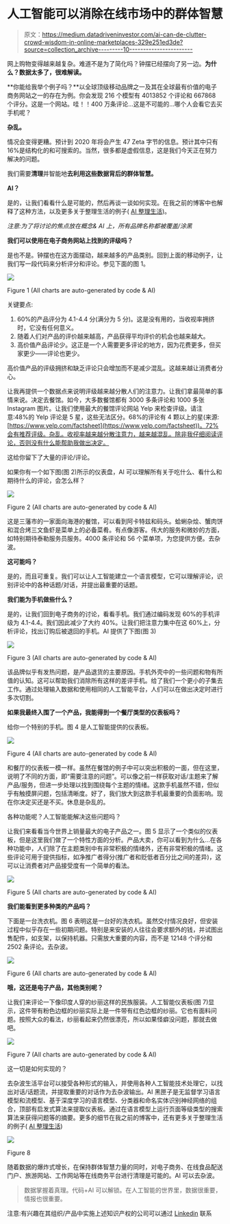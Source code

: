 # 人工智能可以消除在线市场中的群体智慧

> 原文：<https://medium.datadriveninvestor.com/ai-can-de-clutter-crowd-wisdom-in-online-marketplaces-329e251ed3de?source=collection_archive---------10----------------------->

网上购物变得越来越复杂。难道不是为了简化吗？钟摆已经摆向了另一边。**为什么？数据太多了，很难解读。**

**你能给我举个例子吗？**以全球顶级移动品牌之一及其在全球最有价值的电子商务网站之一的存在为例。你会发现 216 个模型有 4013852 个评论和 667868 个评分。这是一个网站。哇！！400 万条评论…这是不可能的…哪个人会看它去买手机呢？

**杂乱。**

情况会变得更糟。预计到 2020 年将会产生 47 Zeta 字节的信息。预计其中只有 16%是结构化的和可搜索的。当然，很多都是虚假信息，这是我们今天正在努力解决的问题。

我们需要**清理**并智能地**去利用这些数据背后的群体智慧。**

**AI？**

是的，让我们看看什么是可能的，然后再谈一谈如何实现。在我之前的博客中也解释了这种方法，以及更多关于整理生活的例子( [AI 整理生活](https://medium.com/datadriveninvestor/ai-to-de-clutter-life-fc9c11d84776))。

*注意:为了将讨论的焦点放在概念& AI 上，所有品牌名称都被覆盖/涂黑*

**我们可以使用在电子商务网站上找到的评级吗？**

是也不是。钟摆也在这方面摆动，越来越多的产品类别。回到上面的移动例子，让我们写一段代码来分析评分和评论。参见下面的图 1。

![](img/f3fa9c2100da9ddca8e2a13e5a7dc956.png)

Figure 1 (All charts are auto-generated by code & AI)

关键要点:

1.  60%的产品评分为 4.1-4.4 分(满分为 5 分)。这是没有用的，当收视率拥挤时，它没有任何意义。
2.  随着人们对产品的评价越来越高，产品获得平均评价的机会也越来越大。
3.  高价值产品评论少。这正是一个人需要更多评论的地方，因为花费更多，但买家更少——评论也更少。

高价值产品的评级拥挤和缺乏评论只会增加而不是减少混乱。这越来越让消费者分心。

让我再提供一个数据点来说明评级越来越分散人们的注意力。让我们拿最简单的事情来说。决定去餐馆。如今，大多数餐馆都有 3000 多条评论和 1000 多张 Instagram 图片。让我们使用最大的餐馆评论网站 Yelp 来检查评级。请注意:48%的 Yelp 评论是 5 星，这些无法区分。68%的评论有 4 颗以上的星(来源:[https://www.yelp.com/factsheet](https://www.yelp.com/factsheet))。72%会有推荐评级。杂乱。收视率越来越分散注意力，越来越混乱。除非我仔细阅读评论，否则没有什么能帮助我做出决定。

这给你留下了大量的评论/评论。

如果你有一个如下图(图 2)所示的仪表盘，AI 可以理解所有关于吃什么、看什么和期待什么的评论，会怎么样？

![](img/a1419223a02ef01a61d7bdb8a225a7a0.png)

Figure 2 (All charts are auto-generated by code & AI)

这是三藩市的一家面向海港的餐馆，可以看到阿卡特兹和码头。蛤蜊杂烩、蟹肉饼和混合烤三文鱼虾是菜单上的必备菜肴。有点像游客。伟大的服务和微妙的方面，如特别期待泰勒服务员服务。4000 条评论和 56 个菜单项，为您提供方便。去杂波。

**这可能吗？**

是的，而且可重复。我们可以让人工智能建立一个语言模型，它可以理解评论，识别评论中的各种话题/对话，并提出最重要的话题。

**我们能为手机做些什么？**

是的，让我们回到电子商务的讨论，看看手机。我们通过编码发现 60%的手机评级为 4.1-4.4。我们因此减少了大约 40%。让我们把注意力集中在这 60%上，分析评论，找出订购后被退回的手机。AI 提供了下图(图 3)

![](img/5884f167a99acee85851e08e0e053227.png)

Figure 3 (All charts are auto-generated by code & AI)

该品牌似乎有发热问题，是产品退货的主要原因。手机外壳中的一些问题和物有所值的认知。这可以帮助我们消除所有这样的差评手机。给了我们一个更小的子集去工作。通过处理输入数据和使用相同的人工智能平台，人们可以在做出决定时进行多次切割。

**如果我最终入围了一个产品，我能得到一个餐厅类型的仪表板吗？**

给你一个特别的手机。图 4 是人工智能提供的仪表板。

![](img/c328d33a46d1fae7080928a6946b7299.png)

Figure 4 (All charts are auto-generated by code & AI)

和餐厅的仪表板一模一样。虽然在餐馆的例子中可以突出积极的一面，但在这里，说明了不同的方面，即“需要注意的问题”。可以像之前一样获取对话/主题来了解产品/服务，但进一步处理以找到围绕每个主题的情绪。这款手机虽然不错，但似乎有触摸屏问题，包括清晰度。好了，我们放大到这款手机最重要的负面影响。现在你决定买还是不买。休息是杂乱的。

各种功能呢？人工智能能解决这些问题吗？

让我们来看看当今世界上销量最大的电子产品之一。图 5 显示了一个类似的仪表板，但是这里我们做了一个特性方面的分析。产品大卖，你可以看到为什么…在各种功能中，人们除了在主题类别中有非常积极的情绪外，还有非常积极的情绪。这些评论可用于提供指标，如净推广者得分(推广者和贬低者百分比之间的差异)，这可以让消费者对产品接受度有一个简单的看法。

![](img/c4bc27767a3761be248359e721daff99.png)

Figure 5 (All charts are auto-generated by code & AI)

**我们能看到更多种类的产品吗？**

下面是一台洗衣机。图 6 表明这是一台好的洗衣机。虽然交付情况良好，但安装过程中似乎存在一些初期问题。特别是来安装的人往往会要求额外的钱，并试图出售配件，如支架，以保持机器。只需放大重要的内容，而不是 12148 个评分和 2502 条评论。去杂波。

![](img/38aea0b7ed6c3b83edf567cc98b73d6c.png)

Figure 6 (All charts are auto-generated by code & AI)

**哦，这还是电子产品，其他类别呢？**

让我们来评论一下像印度人穿的纱丽这样的民族服装。人工智能仪表板(图 7)显示，这件带有粉色边框的纱丽实际上是一件带有红色边框的纱丽。它也有面料问题。按照大众的看法，纱丽看起来仍然很漂亮，所以如果怪癖没问题，那就去做吧。

![](img/ab9ce747dbf70006babfb32bc97684a9.png)

Figure 7 (All charts are auto-generated by code & AI)

这一切是如何实现的？

去杂波生活平台可以接受各种形式的输入，并使用各种人工智能技术处理它，以找出对话/话题流，并提取重要的对话作为去杂波输出。AI 黑匣子是无监督学习语言模型和流模型、基于深度学习的语言模型、分类器和命名实体识别神经网络的组合，顶部有启发式算法来提取仪表板。通过在语言模型上运行页面等级类型的搜索算法来获得问题等的摘要。更多的细节在我之前的博客中，还有更多关于整理生活的例子( [AI 整理生活](https://medium.com/datadriveninvestor/ai-to-de-clutter-life-fc9c11d84776))

![](img/f16e63f338e7ea9703000110fbbe306d.png)

Figure 8

随着数据的爆炸式增长，在保持群体智慧力量的同时，对电子商务、在线食品配送门户、旅游网站、工作网站等在线商务平台进行清理是可能的。AI 可以去杂波。

> 数据掌握着真理。代码+AI 可以解锁。在人工智能的世界里，数据很重要，情报也很重要。

注意:有兴趣在其组织/产品中实施上述知识产权的公司可以通过 [Linkedin](https://www.linkedin.com/in/harshaangeri/) 联系